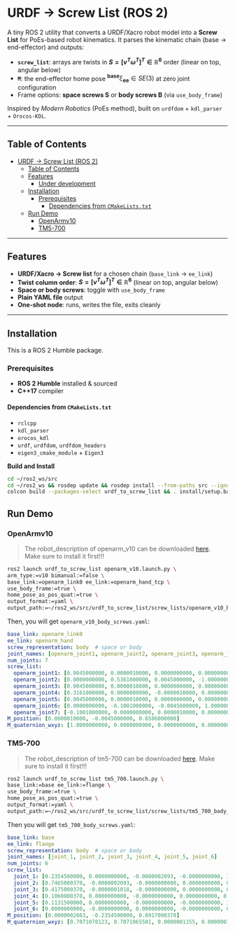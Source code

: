 # URDF → Screw List (ROS 2)

A tiny ROS 2 utility that converts a URDF/Xacro robot model into a **Screw List** for PoEs-based robot kinematics. It parses the kinematic chain (base → end-effector) and outputs:

- **`screw_list`**: arrays are twists in **$S = [v^T \omega^T]^T\in\mathbb{R}^6$** order (linear on top, angular below)
- **`M`**: the end-effector home pose $^{\mathbf{base}}\xi_{\mathbf{ee}}\in SE(3)$ at zero joint configuration  
- Frame options: **space screws S** or **body screws B** (via `use_body_frame`)

Inspired by *Modern Robotics* (PoEs method), built on `urdfdom` + `kdl_parser` + `Orocos-KDL`.

---

## Table of Contents

- [URDF → Screw List (ROS 2)](#urdf--screw-list-ros-2)
  - [Table of Contents](#table-of-contents)
  - [Features](#features)
    - [Under development](#under-development)
  - [Installation](#installation)
    - [Prerequisites](#prerequisites)
      - [Dependencies from `CMakeLists.txt`](#dependencies-from-cmakeliststxt)
  - [Run Demo](#run-demo)
    - [OpenArmv10](#openarmv10)
    - [TM5-700](#tm5-700)

---

## Features

- **URDF/Xacro → Screw list** for a chosen chain (`base_link` → `ee_link`)
- **Twist column order**: **$S = [v^T \omega^T]^T\in\mathbb{R}^6$** (linear on top, angular below)
- **Space or body screws**: toggle with `use_body_frame`
- **Plain YAML file** output
- **One-shot node**: runs, writes the file, exits cleanly

---

## Installation

This is a ROS 2 Humble package.

### Prerequisites

- **ROS 2 Humble** installed & sourced
- **C++17** compiler

#### Dependencies from `CMakeLists.txt`

- `rclcpp`
- `kdl_parser`
- `orocos_kdl`
- `urdf`, `urdfdom`, `urdfdom_headers`
- `eigen3_cmake_module` + `Eigen3`

**Build and Install**

```bash
cd ~/ros2_ws/src
cd ~/ros2_ws && rosdep update && rosdep install --from-paths src --ignore-src -r -y
colcon build --packages-select urdf_to_screw_list && . install/setup.bash
```

## Run Demo


### OpenArmv10

> The robot_description of openarm_v10 can be downloaded [here](https://github.com/enactic/openarm_description.git). Make sure to install it first!!!

```bash
ros2 launch urdf_to_screw_list openarm_v10.launch.py \
arm_type:=v10 bimanual:=false \
base_link:=openarm_link0 ee_link:=openarm_hand_tcp \
use_body_frame:=true \
home_pose_as_pos_quat:=true \
output_format:=yaml \
output_path:=~/ros2_ws/src/urdf_to_screw_list/screw_lists/openarm_v10_body_screws.yaml
```

Then, you will get `openarm_v10_body_screws.yaml`:

```yaml
base_link: openarm_link0
ee_link: openarm_hand
screw_representation: body  # space or body
joint_names: [openarm_joint1, openarm_joint2, openarm_joint3, openarm_joint4, openarm_joint5, openarm_joint6, openarm_joint7]
num_joints: 7
screw_list:
  openarm_joint1: [0.0045000000, 0.0000010000, 0.0000000000, 0.0000000000, 0.0000000000, 1.0000000000]
  openarm_joint2: [0.0000000000, 0.5361000000, 0.0045000000, -1.0000000000, 0.0000000000, 0.0000000000]
  openarm_joint3: [0.0045000000, 0.0000010000, 0.0000000000, 0.0000000000, 0.0000000000, 1.0000000000]
  openarm_joint4: [0.3161000000, 0.0000000000, -0.0000010000, 0.0000000000, 1.0000000000, 0.0000000000]
  openarm_joint5: [0.0045000000, 0.0000010000, 0.0000000000, 0.0000000000, 0.0000000000, 1.0000000000]
  openarm_joint6: [0.0000000000, -0.1001000000, -0.0045000000, 1.0000000000, 0.0000000000, 0.0000000000]
  openarm_joint7: [-0.1001000000, 0.0000000000, 0.0000010000, 0.0000000000, -1.0000000000, 0.0000000000]
M_position: [0.0000010000, -0.0045000000, 0.6586000000]
M_quaternion_wxyz: [1.0000000000, 0.0000000000, 0.0000000000, 0.0000000000]
```

### TM5-700

> The robot_description of tm5-700 can be downloaded [here](https://github.com/TechmanRobotInc/tmr_ros2/tree/humble). Make sure to install it first!!!

```bash
ros2 launch urdf_to_screw_list tm5_700.launch.py \
base_link:=base ee_link:=flange \
use_body_frame:=true \
home_pose_as_pos_quat:=true \
output_format:=yaml \
output_path:=~/ros2_ws/src/urdf_to_screw_list/screw_lists/tm5_700_body_screws.yaml
```

Then you will get `tm5_700_body_screws.yaml`:

```yaml
base_link: base
ee_link: flange
screw_representation: body  # space or body
joint_names: [joint_1, joint_2, joint_3, joint_4, joint_5, joint_6]
num_joints: 6
screw_list:
  joint_1: [0.2354500000, 0.0000000000, -0.0000002093, -0.0000000000, 1.0000000000, 0.0000006536]
  joint_2: [0.7465000370, -0.0000002093, -0.0000000000, 0.0000000000, 0.0000006536, -1.0000000000]
  joint_3: [0.4175000370, -0.0000001018, -0.0000000000, 0.0000000000, 0.0000006536, -1.0000000000]
  joint_4: [0.1060000370, 0.0000000000, -0.0000000000, 0.0000000000, 0.0000006536, -1.0000000000]
  joint_5: [0.1131500000, 0.0000000000, -0.0000000000, -0.0000000000, 1.0000000000, 0.0000003268]
  joint_6: [0.0000000000, -0.0000000000, 0.0000000000, -0.0000000000, 0.0000000000, 1.0000000000]
M_position: [0.0000002863, -0.2354500000, 0.8917000370]
M_quaternion_wxyz: [0.7071070123, 0.7071065501, 0.0000001155, 0.0000001155]
```